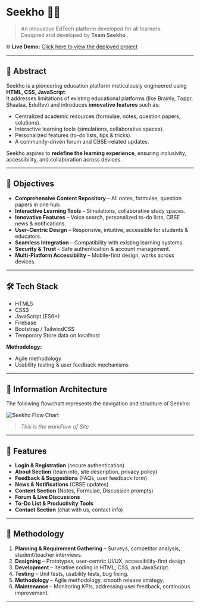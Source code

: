 # Seekho 📘✨

> An innovative EdTech platform developed for all learners.  
> Designed and developed by **Team Seekho** .

🌐 **Live Demo:** [Click here to view the deployed project](https://lighthearted-cupcake-264896.netlify.app/)

---

## 🌟 Abstract

Seekho is a pioneering education platform meticulously engineered using **HTML, CSS, JavaScript**.  
It addresses limitations of existing educational platforms (like Brainly, Toppr, Shaalaa, EduRev) and introduces **innovative features** such as:

- Centralized academic resources (formulae, notes, question papers, solutions).  
- Interactive learning tools (simulations, collaborative spaces).  
- Personalized features (to-do lists, tips & tricks).  
- A community-driven forum and CBSE-related updates.  

Seekho aspires to **redefine the learning experience**, ensuring inclusivity, accessibility, and collaboration across devices.

---

## 📌 Objectives

- **Comprehensive Content Repository** – All notes, formulae, question papers in one hub.  
- **Interactive Learning Tools** – Simulations, collaborative study spaces.  
- **Innovative Features** – Voice search, personalized to-do lists, CBSE news & notifications.  
- **User-Centric Design** – Responsive, intuitive, accessible for students & educators.  
- **Seamless Integration** – Compatibility with existing learning systems.  
- **Security & Trust** – Safe authentication & account management.  
- **Multi-Platform Accessibility** – Mobile-first design, works across devices.  

---

## 🛠️ Tech Stack
- HTML5
- CSS3
- JavaScript (ES6+)
- Firebase
- Bootstrap / TailwindCSS
- Temporary Store data on localhost

**Methodology:**  
- Agile methodology 
- Usability testing & user feedback mechanisms  

---

## 📐 Information Architecture

The following flowchart represents the navigation and structure of Seekho:

![Seekho Flow Chart](https://res.cloudinary.com/dwgv0enyg/image/upload/v1758740070/Flow_Chart_oaax4x.png)

> *This is the workFlow of Site*

---

## 🔑 Features

- **Login & Registration** (secure authentication)  
- **About Section** (team info, site description, privacy policy)  
- **Feedback & Suggestions** (FAQs, user feedback form)  
- **News & Notifications** (CBSE updates)  
- **Content Section** (Notes, Formulae, Discussion prompts)  
- **Forum & Live Discussions**  
- **To-Do List & Productivity Tools**  
- **Contact Section** (chat with us, contact info)  

---

## 🧪 Methodology

1. **Planning & Requirement Gathering** – Surveys, competitor analysis, student/teacher interviews.  
2. **Designing** – Prototypes, user-centric UI/UX, accessibility-first design.  
3. **Development** – Iterative coding in HTML, CSS, and JavaScript.  
4. **Testing** – Unit tests, usability tests, bug fixing.  
5. **Methodology** – Agile methodology, smooth release strategy.  
6. **Maintenance** – Monitoring KPIs, addressing user feedback, continuous improvement.  

---


